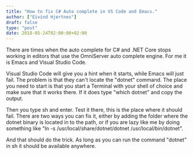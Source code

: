 ```yaml
---
title: "How to fix C# Auto complete in VS Code and Emacs."
author: ["Eivind Hjertnes"]
draft: false
type: "post"
date: 2018-05-24T02:00:00+02:00
---
```


There are times when the auto complete for C# and .NET Core stops
working in editors that use the OmniServer auto complete engine. For me
it is Emacs and Visual Studio Code.

Visual Studio Code will give you a hint when it starts, while Emacs will
just fail. The problem is that they can't locate the "dotnet" command.
The place you need to start is that you start a Terminal with your shell
of choice and make sure that it works there. If it does type "which
dotnet" and copy the output.

Then you type sh and enter. Test it there, this is the place where it
should fail. There are two ways you can fix it, either by adding the
folder where the dotnet binary is located in to the path, or if you are
lazy like me by doing something like "ln -s
/usr/local/share/dotnet/dotnet /usr/local/bin/dotnet".

And that should do the trick. As long as you can run the command
"dotnet" in sh it should be available anywhere.
